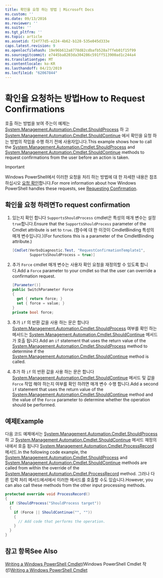 ```yaml
---
title: 확인을 요청 하는 방법 | Microsoft Docs
ms.custom: ''
ms.date: 09/13/2016
ms.reviewer: ''
ms.suite: ''
ms.tgt_pltfrm: ''
ms.topic: article
ms.assetid: f24f77d5-e224-4b62-b128-535e045d333e
caps.latest.revision: 9
ms.openlocfilehash: 19e96b612a8778d82cdbafb528a7ffeb01f15f99
ms.sourcegitcommit: e7445ba8203da304286c591ff513900ad1c244a4
ms.translationtype: MT
ms.contentlocale: ko-KR
ms.lasthandoff: 04/23/2019
ms.locfileid: "62067844"
---
```

# <a name="how-to-request-confirmations"></a><span data-ttu-id="55834-102">확인을 요청하는 방법</span><span class="sxs-lookup"><span data-stu-id="55834-102">How to Request Confirmations</span></span>

<span data-ttu-id="55834-103">호출 하는 방법을 보여 주는이 예제는 [System.Management.Automation.Cmdlet.ShouldProcess](/dotnet/api/System.Management.Automation.Cmdlet.ShouldProcess) 하 고 [System.Management.Automation.Cmdlet.ShouldContinue](/dotnet/api/System.Management.Automation.Cmdlet.ShouldContinue) 에서 확인을 요청 하는 방법의 작업을 수행 하기 전에 사용자입니다.</span><span class="sxs-lookup"><span data-stu-id="55834-103">This example shows how to call the [System.Management.Automation.Cmdlet.ShouldProcess](/dotnet/api/System.Management.Automation.Cmdlet.ShouldProcess) and [System.Management.Automation.Cmdlet.ShouldContinue](/dotnet/api/System.Management.Automation.Cmdlet.ShouldContinue) methods to request confirmations from the user before an action is taken.</span></span>

> [!IMPORTANT]
> <span data-ttu-id="55834-104">Windows PowerShell에서 이러한 요청을 처리 하는 방법에 대 한 자세한 내용은 참조 하십시오 [요청 확인](./requesting-confirmation-from-cmdlets.md)합니다.</span><span class="sxs-lookup"><span data-stu-id="55834-104">For more information about how Windows PowerShell handles these requests, see [Requesting Confirmation](./requesting-confirmation-from-cmdlets.md).</span></span>

## <a name="to-request-confirmation"></a><span data-ttu-id="55834-105">확인을 요청 하려면</span><span class="sxs-lookup"><span data-stu-id="55834-105">To request confirmation</span></span>

1. <span data-ttu-id="55834-106">있는지 확인 합니다 `SupportsShouldProcess` cmdlet은 특성의 매개 변수는 설정 `true`합니다.</span><span class="sxs-lookup"><span data-stu-id="55834-106">Ensure that the `SupportsShouldProcess` parameter of the Cmdlet attribute is set to `true`.</span></span> <span data-ttu-id="55834-107">(함수에 대 한 이것이 CmdletBinding 특성의 매개 변수입니다.)</span><span class="sxs-lookup"><span data-stu-id="55834-107">(For functions this is a parameter of the CmdletBinding attribute.)</span></span>

    ```csharp
    [Cmdlet(VerbsDiagnostic.Test, "RequestConfirmationTemplate1",
            SupportsShouldProcess = true)]
    ```

2. <span data-ttu-id="55834-108">추가 `Force` cmdlet 매개 변수는 사용자 확인 요청을 재정의할 수 있도록 합니다.</span><span class="sxs-lookup"><span data-stu-id="55834-108">Add a `Force` parameter to your cmdlet so that the user can override a confirmation request.</span></span>

    ```csharp
    [Parameter()]
    public SwitchParameter Force
    {
      get { return force; }
      set { force = value; }
    }
    private bool force;
    ```

3. <span data-ttu-id="55834-109">추가 `if` 의 반환 값을 사용 하는 문은 합니다 [System.Management.Automation.Cmdlet.ShouldProcess](/dotnet/api/System.Management.Automation.Cmdlet.ShouldProcess) 여부를 확인 하는 메서드는 [System.Management.Automation.Cmdlet.ShouldContinue](/dotnet/api/System.Management.Automation.Cmdlet.ShouldContinue) 메서드가 호출 됩니다.</span><span class="sxs-lookup"><span data-stu-id="55834-109">Add an `if` statement that uses the return value of the [System.Management.Automation.Cmdlet.ShouldProcess](/dotnet/api/System.Management.Automation.Cmdlet.ShouldProcess) method to determine if the [System.Management.Automation.Cmdlet.ShouldContinue](/dotnet/api/System.Management.Automation.Cmdlet.ShouldContinue) method is called.</span></span>

4. <span data-ttu-id="55834-110">추가 하 `if` 의 반환 값을 사용 하는 문은 합니다 [System.Management.Automation.Cmdlet.ShouldContinue](/dotnet/api/System.Management.Automation.Cmdlet.ShouldContinue) 메서드 및 값을 `Force` 작업 해야 하는지 여부를 확인 하려면 매개 변수 수행 합니다.</span><span class="sxs-lookup"><span data-stu-id="55834-110">Add a second `if` statement that uses the return value of the [System.Management.Automation.Cmdlet.ShouldContinue](/dotnet/api/System.Management.Automation.Cmdlet.ShouldContinue) method and the value of the `Force` parameter to determine whether the operation should be performed.</span></span>

## <a name="example"></a><span data-ttu-id="55834-111">예제</span><span class="sxs-lookup"><span data-stu-id="55834-111">Example</span></span>

<span data-ttu-id="55834-112">다음 코드 예제에서는 [System.Management.Automation.Cmdlet.ShouldProcess](/dotnet/api/System.Management.Automation.Cmdlet.ShouldProcess) 하 고 [System.Management.Automation.Cmdlet.ShouldContinue](/dotnet/api/System.Management.Automation.Cmdlet.ShouldContinue) 메서드 재정의 내에서 호출 됩니다 [System.Management.Automation.Cmdlet.ProcessRecord](/dotnet/api/System.Management.Automation.Cmdlet.ProcessRecord) 메서드.</span><span class="sxs-lookup"><span data-stu-id="55834-112">In the following code example, the [System.Management.Automation.Cmdlet.ShouldProcess](/dotnet/api/System.Management.Automation.Cmdlet.ShouldProcess) and [System.Management.Automation.Cmdlet.ShouldContinue](/dotnet/api/System.Management.Automation.Cmdlet.ShouldContinue) methods are called from within the override of the [System.Management.Automation.Cmdlet.ProcessRecord](/dotnet/api/System.Management.Automation.Cmdlet.ProcessRecord) method.</span></span> <span data-ttu-id="55834-113">그러나 다른 입력 처리 메서드에서에서 이러한 메서드를 호출할 수도 있습니다.</span><span class="sxs-lookup"><span data-stu-id="55834-113">However, you can also call these methods from the other input processing methods.</span></span>

```csharp
protected override void ProcessRecord()
{
  if (ShouldProcess("ShouldProcess target"))
  {
    if (Force || ShouldContinue("", ""))
    {
      // Add code that performs the operation.
    }
  }
}
```

## <a name="see-also"></a><span data-ttu-id="55834-114">참고 항목</span><span class="sxs-lookup"><span data-stu-id="55834-114">See Also</span></span>

<span data-ttu-id="55834-115">[Writing a Windows PowerShell Cmdlet](./writing-a-windows-powershell-cmdlet.md)(Windows PowerShell Cmdlet 작성)</span><span class="sxs-lookup"><span data-stu-id="55834-115">[Writing a Windows PowerShell Cmdlet](./writing-a-windows-powershell-cmdlet.md)</span></span>
